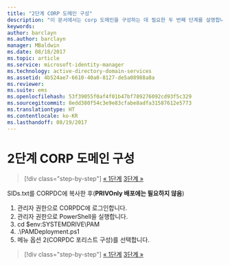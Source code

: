 ```yaml
---
title: "2단계 CORP 도메인 구성"
description: "이 문서에서는 corp 도메인을 구성하는 데 필요한 두 번째 단계를 설명합니다. 이 단계에는 sids.txt를 CORPDC에 복사한 후 스크립트를 실행하는 작업이 포함됩니다."
keywords: 
author: barclayn
ms.author: barclayn
manager: MBaldwin
ms.date: 08/18/2017
ms.topic: article
ms.service: microsoft-identity-manager
ms.technology: active-directory-domain-services
ms.assetid: 4b524ae7-6610-40a0-8127-de5a08988a8a
ms.reviewer: 
ms.suite: ems
ms.openlocfilehash: 53f39055f0af4f01b47bf789276092cd93f5c329
ms.sourcegitcommit: 8edd380f54c3e9e83cfabe8adfa31587612e5773
ms.translationtype: HT
ms.contentlocale: ko-KR
ms.lasthandoff: 08/19/2017
---
```

# <a name="step-2-configuring-the-corp-domain"></a>2단계 CORP 도메인 구성

>[!div class="step-by-step"]
[« 1단계](sp1-step1-configuring-priv-domain.md)
[3단계 »](sp1-step3-installing-configuring-sql.md)

SIDs.txt를 CORPDC에 복사한 후(**PRIVOnly 배포에는 필요하지 않음**)

1. 관리자 권한으로 CORPDC에 로그인합니다.
2. 관리자 권한으로 PowerShell을 실행합니다.
3. cd $env:SYSTEMDRIVE\PAM
4. .\PAMDeployment.ps1
5. 메뉴 옵션 2(CORPDC 포리스트 구성)를 선택합니다.

>[!div class="step-by-step"]
[« 1단계](sp1-step1-configuring-priv-domain.md)
[3단계 »](sp1-step3-installing-configuring-sql.md)
